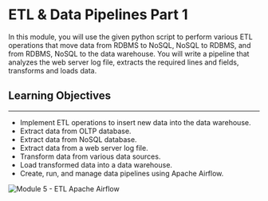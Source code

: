 
# ETL & Data Pipelines Part 1

In this module, you will use the given python script to perform various ETL operations that move data from RDBMS to NoSQL, NoSQL to RDBMS, and from RDBMS, NoSQL to the data warehouse. You will write a pipeline that analyzes the web server log file, extracts the required lines and fields, transforms and loads data.

## Learning Objectives
________________________________________
-	Implement ETL operations to insert new data into the data warehouse.
-	Extract data from OLTP database.
-	Extract data from NoSQL database.
-	Extract data from a web server log file.
-	Transform data from various data sources.
-	Load transformed data into a data warehouse.
-	Create, run, and manage data pipelines using Apache Airflow.

![Module 5 - ETL Apache Airflow](https://github.com/berkakbulbul/IBM-Data-Engineering-Capstone-Project/assets/45591968/0feecbe8-ccc5-4475-8d20-33781db0cabe)
